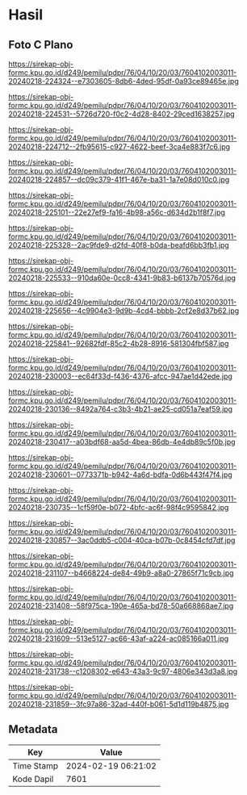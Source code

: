 # Hasil

## Foto C Plano

https://sirekap-obj-formc.kpu.go.id/d249/pemilu/pdpr/76/04/10/20/03/7604102003011-20240218-224324--e7303605-8db6-4ded-95df-0a93ce89465e.jpg

https://sirekap-obj-formc.kpu.go.id/d249/pemilu/pdpr/76/04/10/20/03/7604102003011-20240218-224531--5726d720-f0c2-4d28-8402-29ced1638257.jpg

https://sirekap-obj-formc.kpu.go.id/d249/pemilu/pdpr/76/04/10/20/03/7604102003011-20240218-224712--2fb95615-c927-4622-beef-3ca4e883f7c6.jpg

https://sirekap-obj-formc.kpu.go.id/d249/pemilu/pdpr/76/04/10/20/03/7604102003011-20240218-224857--dc09c379-41f1-467e-ba31-1a7e08d010c0.jpg

https://sirekap-obj-formc.kpu.go.id/d249/pemilu/pdpr/76/04/10/20/03/7604102003011-20240218-225101--22e27ef9-fa16-4b98-a56c-d634d2b1f8f7.jpg

https://sirekap-obj-formc.kpu.go.id/d249/pemilu/pdpr/76/04/10/20/03/7604102003011-20240218-225328--2ac9fde9-d2fd-40f8-b0da-beafd6bb3fb1.jpg

https://sirekap-obj-formc.kpu.go.id/d249/pemilu/pdpr/76/04/10/20/03/7604102003011-20240218-225533--910da60e-0cc8-4341-9b83-b6137b70576d.jpg

https://sirekap-obj-formc.kpu.go.id/d249/pemilu/pdpr/76/04/10/20/03/7604102003011-20240218-225656--4c9904e3-9d9b-4cd4-bbbb-2cf2e8d37b62.jpg

https://sirekap-obj-formc.kpu.go.id/d249/pemilu/pdpr/76/04/10/20/03/7604102003011-20240218-225841--92682fdf-85c2-4b28-8916-581304fbf587.jpg

https://sirekap-obj-formc.kpu.go.id/d249/pemilu/pdpr/76/04/10/20/03/7604102003011-20240218-230003--ec64f33d-f436-4376-afcc-947ae1d42ede.jpg

https://sirekap-obj-formc.kpu.go.id/d249/pemilu/pdpr/76/04/10/20/03/7604102003011-20240218-230136--8492a764-c3b3-4b21-ae25-cd051a7eaf59.jpg

https://sirekap-obj-formc.kpu.go.id/d249/pemilu/pdpr/76/04/10/20/03/7604102003011-20240218-230417--a03bdf68-aa5d-4bea-86db-4e4db89c5f0b.jpg

https://sirekap-obj-formc.kpu.go.id/d249/pemilu/pdpr/76/04/10/20/03/7604102003011-20240218-230601--0773371b-b942-4a6d-bdfa-0d6b443f47f4.jpg

https://sirekap-obj-formc.kpu.go.id/d249/pemilu/pdpr/76/04/10/20/03/7604102003011-20240218-230735--1cf59f0e-b072-4bfc-ac6f-98f4c9595842.jpg

https://sirekap-obj-formc.kpu.go.id/d249/pemilu/pdpr/76/04/10/20/03/7604102003011-20240218-230857--3ac0ddb5-c004-40ca-b07b-0c8454cfd7df.jpg

https://sirekap-obj-formc.kpu.go.id/d249/pemilu/pdpr/76/04/10/20/03/7604102003011-20240218-231107--b4668224-de84-49b9-a8a0-27865f71c9cb.jpg

https://sirekap-obj-formc.kpu.go.id/d249/pemilu/pdpr/76/04/10/20/03/7604102003011-20240218-231408--58f975ca-190e-465a-bd78-50a668868ae7.jpg

https://sirekap-obj-formc.kpu.go.id/d249/pemilu/pdpr/76/04/10/20/03/7604102003011-20240218-231609--513e5127-ac66-43af-a224-ac085166a011.jpg

https://sirekap-obj-formc.kpu.go.id/d249/pemilu/pdpr/76/04/10/20/03/7604102003011-20240218-231738--c1208302-e643-43a3-9c97-4806e343d3a8.jpg

https://sirekap-obj-formc.kpu.go.id/d249/pemilu/pdpr/76/04/10/20/03/7604102003011-20240218-231859--3fc97a86-32ad-440f-b061-5d1d119b4875.jpg


## Metadata

| Key        | Value               |
| ---------- | ------------------- |
| Time Stamp | 2024-02-19 06:21:02 |
| Kode Dapil | 7601                |



